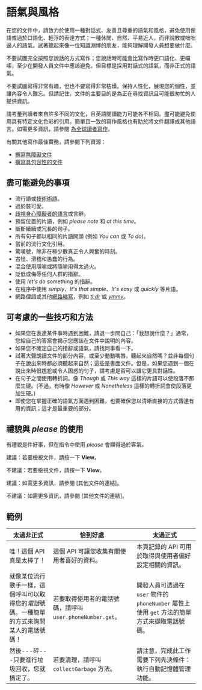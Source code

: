 # 語氣與風格

在您的文件中，請致力於使用一種對話式、友善且尊重的語氣和風格，避免使用俚語或過於口語化、輕浮的表達方式；一種休閒、自然、平易近人，而非說教或咄咄逼人的語氣。試著聽起來像一位知識淵博的朋友，能夠理解開發人員想要做什麼。

不要試圖完全按照您說話的方式寫作；您說話時可能會比寫作時更口語化、更囉嗦，至少在開發人員文件中應該避免。但目標是採用對話式的語氣，而非正式的語氣。

不要試圖寫得非常有趣，但也不要寫得非常枯燥。保持人性化，展現您的個性，並讓內容令人難忘。但請記住，文件的主要目的是為正在尋找資訊且可能很匆忙的人提供資訊。

請考量到讀者來自許多不同的文化，且英語閱讀能力可能各不相同。盡可能避免使用具有特定文化色彩的引用。簡單且一致的寫作風格也有助於將文件翻譯成其他語言。如需更多資訊，請參閱 [為全球讀者寫作](https://developers.google.com/style/translation)。

有關其他寫作最佳實務，請參閱下列資源：

- [撰寫無障礙文件](https://developers.google.com/style/accessibility)
- [撰寫具包容性的文件](https://developers.google.com/style/inclusive-documentation)

## 盡可能避免的事項

-   流行語或[技術術語](https://developers.google.com/style/jargon)。
-   過於裝可愛。
-   [歧視身心障礙者的語言](https://developers.google.com/style/inclusive-documentation#ableist-language)或言辭。
-   預留位置的片語，例如 *please note* 和 *at this time*。
-   斷斷續續或冗長的句子。
-   所有句子都以相同的片語開頭 (例如 *You can* 或 *To do*)。
-   當前的流行文化引用。
-   驚嘆號，除非在極少數真正令人興奮的時刻。
-   古怪、滑稽和愚蠢的行為。
-   混合使用隱喻或將隱喻用得太過火。
-   貶低或侮辱任何人群的措辭。
-   使用 *let's* do something 的措辭。
-   在程序中使用 *simply*、*It's that simple*、*It's easy* 或 *quickly* 等片語。
-   網路俚語或其他[網路縮寫](https://developers.google.com/style/abbreviations#dont-use)，例如 *[tl;dr](https://developers.google.com/style/word-list#tldr)* 或 *[ymmv](https://developers.google.com/style/word-list#ymmv)*。

## 可考慮的一些技巧和方法

-   如果您在表達某件事時遇到困難，請退一步問自己：「我想說什麼？」通常，您給自己的答案會揭示您應該在文件中說明的內容。
-   如果您不確定自己的措辭或語氣，請找同事看一下。
-   試著大聲朗讀文件的部分內容，或至少動動嘴唇。聽起來自然嗎？並非每個句子在說出來時都必須聽起來自然；這些是書面文件。但是，如果您遇到一個在說出來時很尷尬或令人困惑的句子，請考慮是否可以讓它更具對話性。
-   在句子之間使用轉折詞。像 *Though* 或 *This way* 這樣的片語可以使段落不那麼生硬。(不過，有時像 *However* 或 *Nonetheless* 這樣的轉折詞會使段落更加生硬。)
-   即使您在掌握正確的語氣方面遇到困難，也要確保您以清晰直接的方式傳達有用的資訊；這才是最重要的部分。

## 禮貌與 *please* 的使用

有禮貌是件好事，但在指令中使用 *please* 會顯得過於客氣。

建議：若要檢視文件，請按一下 **View**。

不建議：若要檢視文件，請按一下 **View**。

建議：如需更多資訊，請參閱 [其他文件的連結]。

不建議：如需更多資訊，請參閱 [其他文件的連結]。

## 範例

| 太過非正式 | 恰到好處 | 太過正式 |
| --- | --- | --- |
| 哇！這個 API 真是太棒了！ | 這個 API 可讓您收集有關使用者喜好的資料。 | 本頁記錄的 API 可用於取得與使用者偏好設定相關的資訊。 |
| 就像某位流行歌手一樣，這個呼叫可以取得您的*電話*號碼。一種簡單的方式來詢問某人的電話號碼！ | 若要取得使用者的電話號碼，請呼叫 `user.phoneNumber.get`。 | 開發人員可透過在 `user` 物件的 `phoneNumber` 屬性上使用 `get` 方法的簡單方式來擷取電話號碼。 |
| 然後---砰---只要進行垃圾回收，您就搞定了。 | 若要清理，請呼叫 `collectGarbage` 方法。 | 請注意，完成此工作需要下列先決條件：執行自動記憶體管理功能。 |